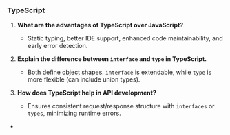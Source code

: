 

### **TypeScript**

1. **What are the advantages of TypeScript over JavaScript?**
    
    - Static typing, better IDE support, enhanced code maintainability, and early error detection.
2. **Explain the difference between `interface` and `type` in TypeScript.**
    
    - Both define object shapes. `interface` is extendable, while `type` is more flexible (can include union types).
3. **How does TypeScript help in API development?**
    
    - Ensures consistent request/response structure with `interfaces` or `types`, minimizing runtime errors.
- 